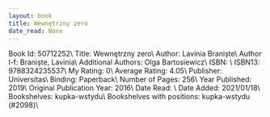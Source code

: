 ```yaml
---
layout: book
title: Wewnętrzny zero
date_read: None
---
```


Book Id: 50712252\ 
Title: Wewnętrzny zero\ 
Author: Lavinia Braniște\ 
Author l-f: Braniște, Lavinia\ 
Additional Authors: Olga Bartosiewicz\ 
ISBN: \ 
ISBN13: 9788324235537\ 
My Rating: 0\ 
Average Rating: 4.05\ 
Publisher: Universitas\ 
Binding: Paperback\ 
Number of Pages: 256\ 
Year Published: 2019\ 
Original Publication Year: 2016\ 
Date Read: \ 
Date Added: 2021/01/18\ 
Bookshelves: kupka-wstydu\ 
Bookshelves with positions: kupka-wstydu (#2098)\ 

